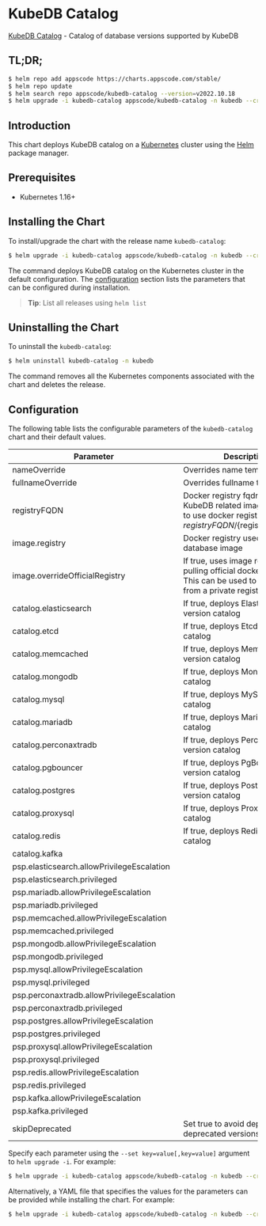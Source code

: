 # KubeDB Catalog

[KubeDB Catalog](https://github.com/kubedb) - Catalog of database versions supported by KubeDB

## TL;DR;

```bash
$ helm repo add appscode https://charts.appscode.com/stable/
$ helm repo update
$ helm search repo appscode/kubedb-catalog --version=v2022.10.18
$ helm upgrade -i kubedb-catalog appscode/kubedb-catalog -n kubedb --create-namespace --version=v2022.10.18
```

## Introduction

This chart deploys KubeDB catalog on a [Kubernetes](http://kubernetes.io) cluster using the [Helm](https://helm.sh) package manager.

## Prerequisites

- Kubernetes 1.16+

## Installing the Chart

To install/upgrade the chart with the release name `kubedb-catalog`:

```bash
$ helm upgrade -i kubedb-catalog appscode/kubedb-catalog -n kubedb --create-namespace --version=v2022.10.18
```

The command deploys KubeDB catalog on the Kubernetes cluster in the default configuration. The [configuration](#configuration) section lists the parameters that can be configured during installation.

> **Tip**: List all releases using `helm list`

## Uninstalling the Chart

To uninstall the `kubedb-catalog`:

```bash
$ helm uninstall kubedb-catalog -n kubedb
```

The command removes all the Kubernetes components associated with the chart and deletes the release.

## Configuration

The following table lists the configurable parameters of the `kubedb-catalog` chart and their default values.

|                 Parameter                  |                                                              Description                                                               |      Default       |
|--------------------------------------------|----------------------------------------------------------------------------------------------------------------------------------------|--------------------|
| nameOverride                               | Overrides name template                                                                                                                | <code>""</code>    |
| fullnameOverride                           | Overrides fullname template                                                                                                            | <code>""</code>    |
| registryFQDN                               | Docker registry fqdn used to pull KubeDB related images Set this to use docker registry hosted at ${registryFQDN}/${registry}/${image} | <code>""</code>    |
| image.registry                             | Docker registry used to pull database image                                                                                            | <code>""</code>    |
| image.overrideOfficialRegistry             | If true, uses image registry for pulling official docker images. This can be used to pull images from a private registry               | <code>false</code> |
| catalog.elasticsearch                      | If true, deploys Elasticsearch version catalog                                                                                         | <code>true</code>  |
| catalog.etcd                               | If true, deploys Etcd version catalog                                                                                                  | <code>true</code>  |
| catalog.memcached                          | If true, deploys Memcached version catalog                                                                                             | <code>true</code>  |
| catalog.mongodb                            | If true, deploys MongoDB version catalog                                                                                               | <code>true</code>  |
| catalog.mysql                              | If true, deploys MySQL version catalog                                                                                                 | <code>true</code>  |
| catalog.mariadb                            | If true, deploys MariaDB version catalog                                                                                               | <code>true</code>  |
| catalog.perconaxtradb                      | If true, deploys Percona XtraDB version catalog                                                                                        | <code>true</code>  |
| catalog.pgbouncer                          | If true, deploys PgBouncer version catalog                                                                                             | <code>true</code>  |
| catalog.postgres                           | If true, deploys PostgreSQL version catalog                                                                                            | <code>true</code>  |
| catalog.proxysql                           | If true, deploys ProxySQL version catalog                                                                                              | <code>true</code>  |
| catalog.redis                              | If true, deploys Redis version catalog                                                                                                 | <code>true</code>  |
| catalog.kafka                              |                                                                                                                                        | <code>true</code>  |
| psp.elasticsearch.allowPrivilegeEscalation |                                                                                                                                        | <code>true</code>  |
| psp.elasticsearch.privileged               |                                                                                                                                        | <code>true</code>  |
| psp.mariadb.allowPrivilegeEscalation       |                                                                                                                                        | <code>false</code> |
| psp.mariadb.privileged                     |                                                                                                                                        | <code>false</code> |
| psp.memcached.allowPrivilegeEscalation     |                                                                                                                                        | <code>false</code> |
| psp.memcached.privileged                   |                                                                                                                                        | <code>false</code> |
| psp.mongodb.allowPrivilegeEscalation       |                                                                                                                                        | <code>false</code> |
| psp.mongodb.privileged                     |                                                                                                                                        | <code>false</code> |
| psp.mysql.allowPrivilegeEscalation         |                                                                                                                                        | <code>false</code> |
| psp.mysql.privileged                       |                                                                                                                                        | <code>false</code> |
| psp.perconaxtradb.allowPrivilegeEscalation |                                                                                                                                        | <code>false</code> |
| psp.perconaxtradb.privileged               |                                                                                                                                        | <code>false</code> |
| psp.postgres.allowPrivilegeEscalation      |                                                                                                                                        | <code>false</code> |
| psp.postgres.privileged                    |                                                                                                                                        | <code>false</code> |
| psp.proxysql.allowPrivilegeEscalation      |                                                                                                                                        | <code>false</code> |
| psp.proxysql.privileged                    |                                                                                                                                        | <code>false</code> |
| psp.redis.allowPrivilegeEscalation         |                                                                                                                                        | <code>false</code> |
| psp.redis.privileged                       |                                                                                                                                        | <code>false</code> |
| psp.kafka.allowPrivilegeEscalation         |                                                                                                                                        | <code>false</code> |
| psp.kafka.privileged                       |                                                                                                                                        | <code>false</code> |
| skipDeprecated                             | Set true to avoid deploying deprecated versions                                                                                        | <code>true</code>  |


Specify each parameter using the `--set key=value[,key=value]` argument to `helm upgrade -i`. For example:

```bash
$ helm upgrade -i kubedb-catalog appscode/kubedb-catalog -n kubedb --create-namespace --version=v2022.10.18 --set -- generate from values file --
```

Alternatively, a YAML file that specifies the values for the parameters can be provided while
installing the chart. For example:

```bash
$ helm upgrade -i kubedb-catalog appscode/kubedb-catalog -n kubedb --create-namespace --version=v2022.10.18 --values values.yaml
```
